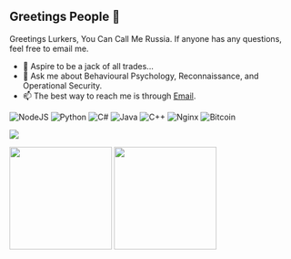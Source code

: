  ## Greetings People 👋
 Greetings Lurkers, You Can Call Me Russia.
 If anyone has any questions, feel free to email me.
- 🔭 Aspire to be a jack of all trades...
- 💬 Ask me about Behavioural Psychology, Reconnaissance, and Operational Security.
- 📫 The best way to reach me is through [Email](mailto://katiewesleyya4@protonmail.ch).

<img alt="NodeJS" src="https://img.shields.io/badge/node.js%20-%2343853D.svg?&style=for-the-badge&logo=node.js&logoColor=white"/> <img alt="Python" src="https://img.shields.io/badge/python%20-%2314354C.svg?&style=for-the-badge&logo=python&logoColor=white"/> <img alt="C#" src="https://img.shields.io/badge/c%23%20-%23239120.svg?&style=for-the-badge&logo=c-sharp&logoColor=white"/> <img alt="Java" src="https://img.shields.io/badge/java-%23ED8B00.svg?&style=for-the-badge&logo=java&logoColor=white"/> <img alt="C++" src="https://img.shields.io/badge/c++%20-%2300599C.svg?&style=for-the-badge&logo=c%2B%2B&ogoColor=white"/> <img alt="Nginx" src="https://img.shields.io/badge/nginx%20-%23009639.svg?&style=for-the-badge&logo=nginx&logoColor=white"/> <img alt="Bitcoin" src="https://img.shields.io/badge/Bitcoin-000000?style=for-the-badge&logo=bitcoin&logoColor=white" /> 

![](https://komarev.com/ghpvc/?username=FueledAmp)
<p float="left">
  <img src="https://github-readme-stats.vercel.app/api?username=FueledAmp&show_icons=true&count_private=true&title_color=58a6ff&text_color=9f9f9f&icon_color=58a6ff&bg_color=0d1117" height="180">
  <img src="https://github-readme-stats.vercel.app/api/top-langs/?username=FueledAmp&layout=compact&title_color=58a6ff&text_color=9f9f9f&icon_color=58a6ff&bg_color=0d1117" height="180">
 </p>
